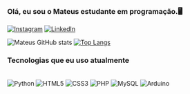 ### Olá, eu sou o Mateus estudante em programação.🖥️


[![Instagram](https://img.shields.io/badge/Instagram-E4405F?style=for-the-badge&logo=instagram&logoColor=white)](https://www.instagram.com/he_and_king/)
[![LinkedIn](https://img.shields.io/badge/LinkedIn-0077B5?style=for-the-badge&logo=linkedin&logoColor=white)](https://www.linkedin.com/in/mateus-gonçalves61/)


![Mateus GitHub stats](https://github-readme-stats.vercel.app/api?username=ELTEUZITO&show_icons=true&theme=onedark)
[![Top Langs](https://github-readme-stats.vercel.app/api/top-langs/?username=ELTEUZITO)](https://github.com/anuraghazra/github-readme-stats)

### Tecnologias que eu uso atualmente

<div style="display: inline_block"><br/>
    <img align="center" alt="Python" src="https://img.shields.io/badge/Python-3776AB?style=for-the-badge&logo=python&logoColor=white" />
    <img align="center" alt="HTML5" src="https://img.shields.io/badge/HTML5-E34F26?style=for-the-badge&logo=html5&logoColor=white" />
    <img align="center" alt="CSS3" src="https://img.shields.io/badge/CSS3-1572B6?style=for-the-badge&logo=css3&logoColor=white" />
    <img align="center" alt="PHP" src="https://img.shields.io/badge/PHP-777BB4?style=for-the-badge&logo=php&logoColor=white" />
    <img align="center" alt="MySQL" src="https://img.shields.io/badge/MySQL-00000F?style=for-the-badge&logo=mysql&logoColor=white" />
    <img align="center" alt="Arduino" src="https://img.shields.io/badge/Arduino_IDE-00979D?style=for-the-badge&logo=arduino&logoColor=white" />
</div><br/>
